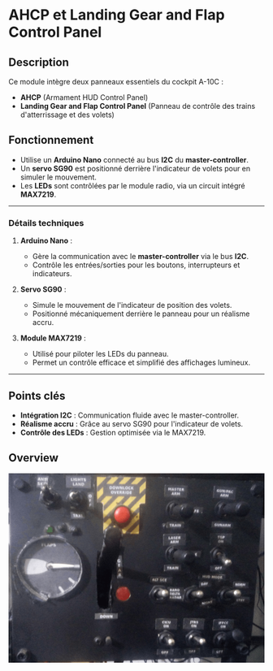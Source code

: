 # AHCP et Landing Gear and Flap Control Panel

## Description

Ce module intègre deux panneaux essentiels du cockpit A-10C :  
- **AHCP** (Armament HUD Control Panel)  
- **Landing Gear and Flap Control Panel** (Panneau de contrôle des trains d'atterrissage et des volets)

## Fonctionnement

- Utilise un **Arduino Nano** connecté au bus **I2C** du **master-controller**.  
- Un **servo SG90** est positionné derrière l'indicateur de volets pour en simuler le mouvement.  
- Les **LEDs** sont contrôlées par le module radio, via un circuit intégré **MAX7219**.

---

### Détails techniques

1. **Arduino Nano** :  
   - Gère la communication avec le **master-controller** via le bus **I2C**.  
   - Contrôle les entrées/sorties pour les boutons, interrupteurs et indicateurs.

2. **Servo SG90** :  
   - Simule le mouvement de l'indicateur de position des volets.  
   - Positionné mécaniquement derrière le panneau pour un réalisme accru.

3. **Module MAX7219** :  
   - Utilisé pour piloter les LEDs du panneau.  
   - Permet un contrôle efficace et simplifié des affichages lumineux.

---

## Points clés

- **Intégration I2C** : Communication fluide avec le master-controller.  
- **Réalisme accru** : Grâce au servo SG90 pour l'indicateur de volets.  
- **Contrôle des LEDs** : Gestion optimisée via le MAX7219.


## Overview
![plot](./overview_ahcp.png)
